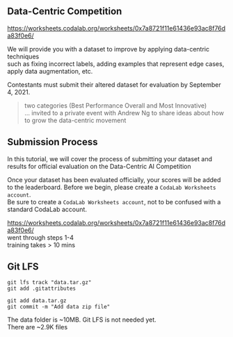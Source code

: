 ## Data-Centric Competition
https://worksheets.codalab.org/worksheets/0x7a8721f11e61436e93ac8f76da83f0e6/

We will provide you with a dataset to improve by applying data-centric techniques  
such as fixing incorrect labels, adding examples that represent edge cases, apply data augmentation, etc.  

Contestants must submit their altered dataset for evaluation by September 4, 2021.

> two categories (Best Performance Overall and Most Innovative)  
>  ... invited to a private event with Andrew Ng to share ideas about how to grow the data-centric movement


## Submission Process
In this tutorial, we will cover the process of submitting your dataset and results for official evaluation on the Data-Centric AI Competition

Once your dataset has been evaluated officially, your scores will be added to the leaderboard. Before we begin, please create a `CodaLab Worksheets account`.  
Be sure to create a `CodaLab Worksheets account`, not to be confused with a standard CodaLab account.

https://worksheets.codalab.org/worksheets/0x7a8721f11e61436e93ac8f76da83f0e6/  
went through steps 1-4  
training takes  > 10 mins  


## Git LFS
`git lfs track "data.tar.gz"`  
`git add .gitattributes`

`git add data.tar.gz`  
`git commit -m "Add data zip file"`  

The data folder is ~10MB. Git LFS is not needed yet.  
There are ~2.9K files
